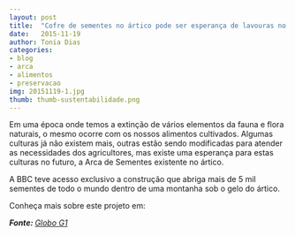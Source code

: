 ```yaml
---
layout: post
title:  "Cofre de sementes no ártico pode ser esperança de lavouras no futuro" 
date:   2015-11-19
author: Tonia Dias
categories: 
- blog
- arca
- alimentos
- preservacao
img: 20151119-1.jpg
thumb: thumb-sustentabilidade.png
---
```


Em uma época onde temos a extinção de vários elementos da fauna e flora naturais, o mesmo ocorre com os nossos alimentos cultivados. Algumas culturas já não existem mais, outras estão sendo modificadas para atender as necessidades dos agricultores, <!--more--> mas existe uma esperança para estas culturas no futuro, a Arca de Sementes existente no ártico. 

A BBC teve acesso exclusivo a construção que abriga mais de 5 mil sementes de todo o mundo dentro de uma montanha sob o gelo do ártico. 

Conheça mais sobre este projeto em:

<i><b>Fonte: </b><a href="http://g1.globo.com/natureza/noticia/2015/11/cofre-de-sementes-no-artico-pode-ser-esperanca-de-lavouras-do-futuro.html">Globo G1</a></i>